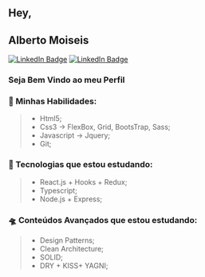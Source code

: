 
<!--
**albertomoiseisdev/albertomoiseisdev** is a ✨ _special_ ✨ repository because its `README.md` (this file) appears on your GitHub profile.

Here are some ideas to get you started:

### Hey,

- 🔭 I’m currently working on ...
- 🌱 I’m currently learning ...
- 👯 I’m looking to collaborate on ...
- 🤔 I’m looking for help with ...
- 💬 Ask me about ...
- 📫 How to reach me: ...
- 😄 Pronouns: ...
- ⚡ Fun fact: ...
-->
## Hey,

## Alberto Moiseis 

[![LinkedIn Badge](https://img.shields.io/badge/-LinkedIn-purple?style=flat-square&logo=Linkedin&logoColor=white&link=https://www.facebook.com/albertomoiseis.dev)](https://www.facebook.com/albertomoiseis.dev)
[![LinkedIn Badge](https://img.shields.io/badge/-FaceBook-blue?style=flat-square&logo=Facebook&logoColor=white&link=https://www.linkedin.com/in/alberto-moiseis/)](https://www.linkedin.com/in/alberto-moiseis/)

### Seja Bem Vindo ao meu Perfil


### 🎯 Minhas Habilidades:

 >- Html5;
 >- Css3 -> FlexBox, Grid, BootsTrap, Sass;
 >- Javascript -> Jquery;
 >- Git; 

### 🚀 Tecnologias que estou estudando:

 >- React.js + Hooks + Redux;
 >- Typescript;
 >- Node.js + Express;
 
### 🛸 Conteúdos Avançados que estou estudando:

 >- Design Patterns;
 >- Clean Architecture;
 >- SOLID;
 >- DRY + KISS+ YAGNI;

